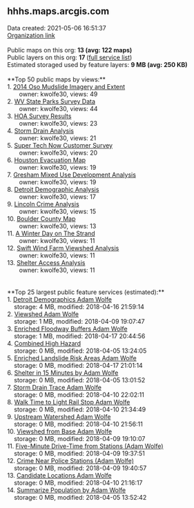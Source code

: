<h2>hhhs.maps.arcgis.com</h2> Data created: 2021-05-06 16:51:37 <br /><a target='new' href='https://hhhs.maps.arcgis.com'>Organization link</a><br /><br />Public maps on this org: <b>13 (avg: 122 maps)</b><br />Public layers on this org: <b>17 </b>(<a target='new' href='https://services.arcgis.com/Tph6uihsTvHsftkt/ArcGIS/rest/services'>full service list</a>)<br />Estimated storaged used by feature layers: <b>9 MB (avg: 250 KB)</b><br /><br />**Top 50 public maps by views:**<br />  1. <a target='new' href='https://www.arcgis.com/home/item.html?id=dbb970aea934457693f4400e5d3ee1f4'>2014 Oso Mudslide Imagery and Extent</a> <br />  &nbsp;&nbsp;&nbsp;&nbsp; &nbsp;&nbsp;owner: kwolfe30, views: 49<br />  2. <a target='new' href='https://www.arcgis.com/home/item.html?id=b4b4883c7b8f4fe3ad79eaf83cda81bf'>WV State Parks Survey Data</a> <br />  &nbsp;&nbsp;&nbsp;&nbsp; &nbsp;&nbsp;owner: kwolfe30, views: 44<br />  3. <a target='new' href='https://www.arcgis.com/home/item.html?id=8f7f43aa8f8c43c39d9c111c74785283'>HOA Survey Results</a> <br />  &nbsp;&nbsp;&nbsp;&nbsp; &nbsp;&nbsp;owner: kwolfe30, views: 23<br />  4. <a target='new' href='https://www.arcgis.com/home/item.html?id=9f173306b628487392989711274465fe'>Storm Drain Analysis</a> <br />  &nbsp;&nbsp;&nbsp;&nbsp; &nbsp;&nbsp;owner: kwolfe30, views: 21<br />  5. <a target='new' href='https://www.arcgis.com/home/item.html?id=3ef1537b988f4c2b8f342bf76a3e3433'>Super Tech Now Customer Survey</a> <br />  &nbsp;&nbsp;&nbsp;&nbsp; &nbsp;&nbsp;owner: kwolfe30, views: 20<br />  6. <a target='new' href='https://www.arcgis.com/home/item.html?id=d2f8dc243cb44ec68a3785a5d448ea13'>Houston Evacuation Map</a> <br />  &nbsp;&nbsp;&nbsp;&nbsp; &nbsp;&nbsp;owner: kwolfe30, views: 19<br />  7. <a target='new' href='https://www.arcgis.com/home/item.html?id=ccbebc2420d34d4593bac2fd07647dd4'>Gresham Mixed Use Development Analysis</a> <br />  &nbsp;&nbsp;&nbsp;&nbsp; &nbsp;&nbsp;owner: kwolfe30, views: 19<br />  8. <a target='new' href='https://www.arcgis.com/home/item.html?id=b1b51996d46a4d80934867755b5a9ed2'>Detroit Demographic Analysis</a> <br />  &nbsp;&nbsp;&nbsp;&nbsp; &nbsp;&nbsp;owner: kwolfe30, views: 17<br />  9. <a target='new' href='https://www.arcgis.com/home/item.html?id=3f9ffd83b85241dab1540f732fdba80c'>Lincoln Crime Analysis</a> <br />  &nbsp;&nbsp;&nbsp;&nbsp; &nbsp;&nbsp;owner: kwolfe30, views: 15<br />  10. <a target='new' href='https://www.arcgis.com/home/item.html?id=fe60ea619fc144eebf73acb96c73bf7f'>Boulder County Map</a> <br />  &nbsp;&nbsp;&nbsp;&nbsp; &nbsp;&nbsp;owner: kwolfe30, views: 13<br />  11. <a target='new' href='https://www.arcgis.com/home/item.html?id=760c17a64635496ca899b08d6449bda7'>A Winter Day on The Strand</a> <br />  &nbsp;&nbsp;&nbsp;&nbsp; &nbsp;&nbsp;owner: kwolfe30, views: 11<br />  12. <a target='new' href='https://www.arcgis.com/home/item.html?id=796a61a0fd424cd4b696d1b7a114812b'>Swift Wind Farm Viewshed Analysis</a> <br />  &nbsp;&nbsp;&nbsp;&nbsp; &nbsp;&nbsp;owner: kwolfe30, views: 11<br />  13. <a target='new' href='https://www.arcgis.com/home/item.html?id=70dd39d90a424a0dad50c59fd7d1ed03'>Shelter Access Analysis</a> <br />  &nbsp;&nbsp;&nbsp;&nbsp; &nbsp;&nbsp;owner: kwolfe30, views: 11<br /><br /><br />**Top 25 largest public feature services (estimated):**<br /> 1. <a target='new' href='https://www.arcgis.com/home/item.html?id=424d69c91a7b436d8b113e8b7aab55e5'>Detroit Demographics Adam Wolfe</a><br /> &nbsp;&nbsp;&nbsp;&nbsp;storage: 4 MB, modified: 2018-04-16 21:59:14<br /> 2. <a target='new' href='https://www.arcgis.com/home/item.html?id=82d13584b0bd457394d6698dbedce550'>Viewshed Adam Wolfe</a><br /> &nbsp;&nbsp;&nbsp;&nbsp;storage: 1 MB, modified: 2018-04-09 19:07:47<br /> 3. <a target='new' href='https://www.arcgis.com/home/item.html?id=a06550d11398447aa7afbd5e2ad1fd13'>Enriched Floodway Buffers Adam Wolfe</a><br /> &nbsp;&nbsp;&nbsp;&nbsp;storage: 1 MB, modified: 2018-04-17 20:44:56<br /> 4. <a target='new' href='https://www.arcgis.com/home/item.html?id=592f63a996994c2e88d49bd27d9ea880'>Combined High Hazard</a><br /> &nbsp;&nbsp;&nbsp;&nbsp;storage: 0 MB, modified: 2018-04-05 13:24:05<br /> 5. <a target='new' href='https://www.arcgis.com/home/item.html?id=44dfd9d970ab4c31bf70ade4136afd52'>Enriched Landslide Risk Areas Adam Wolfe</a><br /> &nbsp;&nbsp;&nbsp;&nbsp;storage: 0 MB, modified: 2018-04-17 21:01:14<br /> 6. <a target='new' href='https://www.arcgis.com/home/item.html?id=58a2afba0ee9414bb7bcbefaf388583d'>Shelter in 15 Minutes by Adam Wolfe</a><br /> &nbsp;&nbsp;&nbsp;&nbsp;storage: 0 MB, modified: 2018-04-05 13:01:52<br /> 7. <a target='new' href='https://www.arcgis.com/home/item.html?id=042b59346d654e538bce6123bf6e3283'>Storm Drain Trace Adam Wolfe</a><br /> &nbsp;&nbsp;&nbsp;&nbsp;storage: 0 MB, modified: 2018-04-10 22:02:11<br /> 8. <a target='new' href='https://www.arcgis.com/home/item.html?id=1e90d27bdcde43549eed8efae5748536'>Walk Time to Light Rail Stop Adam Wolfe</a><br /> &nbsp;&nbsp;&nbsp;&nbsp;storage: 0 MB, modified: 2018-04-10 21:34:49<br /> 9. <a target='new' href='https://www.arcgis.com/home/item.html?id=fa7ee53f4dab4adcbad52a55eb591b95'>Upstream Watershed Adam Wolfe</a><br /> &nbsp;&nbsp;&nbsp;&nbsp;storage: 0 MB, modified: 2018-04-10 21:56:11<br /> 10. <a target='new' href='https://www.arcgis.com/home/item.html?id=3cac8d838dcb438f8d3084d77702009e'>Viewshed from Base Adam Wolfe</a><br /> &nbsp;&nbsp;&nbsp;&nbsp;storage: 0 MB, modified: 2018-04-09 19:10:07<br /> 11. <a target='new' href='https://www.arcgis.com/home/item.html?id=26687166f207423f8fda77f9e8cdb9ec'>Five-Minute Drive-Time from Stations (Adam Wolfe)</a><br /> &nbsp;&nbsp;&nbsp;&nbsp;storage: 0 MB, modified: 2018-04-09 19:37:51<br /> 12. <a target='new' href='https://www.arcgis.com/home/item.html?id=7a35ce20f7cf433bafbab51d805b9e2f'>Crime Near Police Stations (Adam Wolfe)</a><br /> &nbsp;&nbsp;&nbsp;&nbsp;storage: 0 MB, modified: 2018-04-09 19:40:57<br /> 13. <a target='new' href='https://www.arcgis.com/home/item.html?id=39812a958d024a62a433087515c2cddd'>Candidate Locations Adam Wolfe</a><br /> &nbsp;&nbsp;&nbsp;&nbsp;storage: 0 MB, modified: 2018-04-10 21:16:17<br /> 14. <a target='new' href='https://www.arcgis.com/home/item.html?id=cd92c0944f9a4d369da64d05569a0028'>Summarize Population by Adam Wolfe</a><br /> &nbsp;&nbsp;&nbsp;&nbsp;storage: 0 MB, modified: 2018-04-05 13:52:42<br />